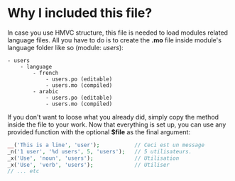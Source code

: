 # Why I included this file?
In case you use HMVC structure, this file is needed to load modules related language files.
All you have to do is to create the **.mo** file inside module's language folder like so (module: _users_):
```
- users
	- language
		- french
			- users.po (editable)
			- users.mo (compiled)
		- arabic
			- users.po (editable)
			- users.mo (compiled)
```
If you don't want to loose what you already did, simply copy the method inside the file to your work.
Now that everything is set up, you can use any provided function with the optional **$file** as the final argument:
```php
__('This is a line', 'user');			// Ceci est un message
_n('1 user', '%d users', 5, 'users');	// 5 utilisateurs.
_x('Use', 'noun', 'users');				// Utilisation
_x('Use', 'verb', 'users');				// Utiliser
// ... etc
```

